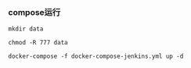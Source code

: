 ### compose运行

```shell
mkdir data

chmod -R 777 data

docker-compose -f docker-compose-jenkins.yml up -d
```